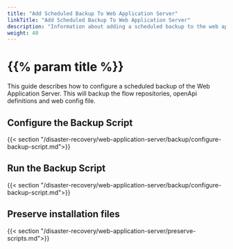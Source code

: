 ```yaml
---
title: "Add Scheduled Backup To Web Application Server"
linkTitle: "Add Scheduled Backup To Web Application Server"
description: "Information about adding a scheduled backup to the web application server."
weight: 40
---
```


# {{% param title %}}

This guide describes how to configure a scheduled backup of the Web Application Server. This will backup the flow repositories, openApi definitions and web config file.

## Configure the Backup Script

{{< section "/disaster-recovery/web-application-server/backup/configure-backup-script.md">}}

## Run the Backup Script

{{< section "/disaster-recovery/web-application-server/backup/configure-backup-script.md">}}

## Preserve installation files

{{< section "/disaster-recovery/web-application-server/preserve-scripts.md">}}